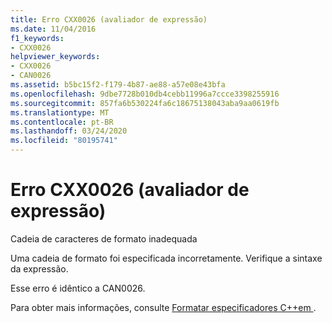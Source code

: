 ```yaml
---
title: Erro CXX0026 (avaliador de expressão)
ms.date: 11/04/2016
f1_keywords:
- CXX0026
helpviewer_keywords:
- CXX0026
- CAN0026
ms.assetid: b5bc15f2-f179-4b87-ae88-a57e08e43bfa
ms.openlocfilehash: 9dbe7728b010db4cebb11996a7ccce3398255916
ms.sourcegitcommit: 857fa6b530224fa6c18675138043aba9aa0619fb
ms.translationtype: MT
ms.contentlocale: pt-BR
ms.lasthandoff: 03/24/2020
ms.locfileid: "80195741"
---
```

# <a name="expression-evaluator-error-cxx0026"></a>Erro CXX0026 (avaliador de expressão)

Cadeia de caracteres de formato inadequada

Uma cadeia de formato foi especificada incorretamente. Verifique a sintaxe da expressão.

Esse erro é idêntico a CAN0026.

Para obter mais informações, consulte [Formatar especificadores C++em ](/visualstudio/debugger/format-specifiers-in-cpp).
